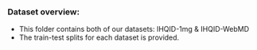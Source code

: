 ### Dataset overview:

* This folder contains both of our datasets: IHQID-1mg & IHQID-WebMD
* The train-test splits for each dataset is provided.
